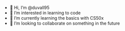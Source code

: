 - 👋 Hi, I’m @duvall95
- 👀 I’m interested in learning to code
- 🌱 I’m currently learning the basics with CS50x
- 💞️ I’m looking to collaborate on something in the future

<!---
duvall95/duvall95 is a ✨ special ✨ repository because its `README.md` (this file) appears on your GitHub profile.
You can click the Preview link to take a look at your changes.
--->
